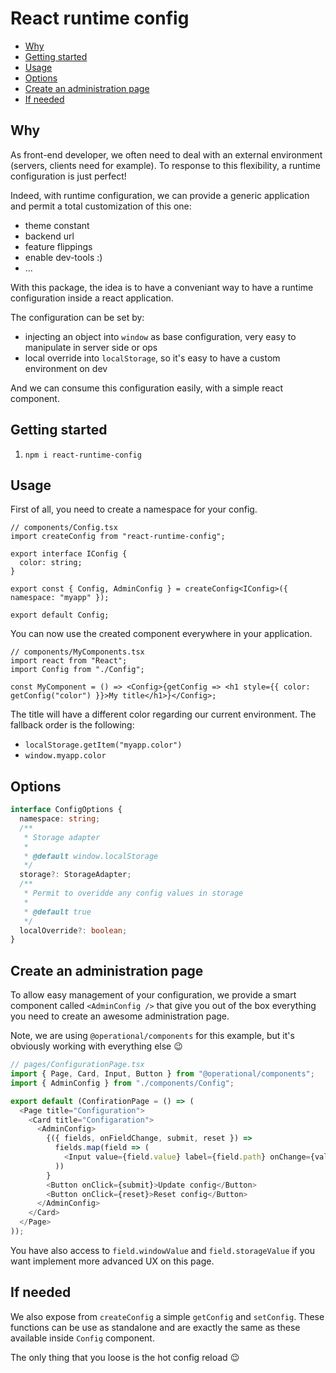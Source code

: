 # React runtime config

<!-- START doctoc generated TOC please keep comment here to allow auto update -->
<!-- DON'T EDIT THIS SECTION, INSTEAD RE-RUN doctoc TO UPDATE -->

- [Why](#why)
- [Getting started](#getting-started)
- [Usage](#usage)
- [Options](#options)
- [Create an administration page](#create-an-administration-page)
- [If needed](#if-needed)

<!-- END doctoc generated TOC please keep comment here to allow auto update -->

## Why

As front-end developer, we often need to deal with an external environment (servers, clients need for example).
To response to this flexibility, a runtime configuration is just perfect!

Indeed, with runtime configuration, we can provide a generic application and permit a total customization of this one:

- theme constant
- backend url
- feature flippings
- enable dev-tools :)
- …

With this package, the idea is to have a conveniant way to have a runtime configuration inside a react application.

The configuration can be set by:

- injecting an object into `window` as base configuration, very easy to manipulate in server side or ops
- local override into `localStorage`, so it's easy to have a custom environment on dev

And we can consume this configuration easily, with a simple react component.

## Getting started

1. `npm i react-runtime-config`

## Usage

First of all, you need to create a namespace for your config.

```tsx
// components/Config.tsx
import createConfig from "react-runtime-config";

export interface IConfig {
  color: string;
}

export const { Config, AdminConfig } = createConfig<IConfig>({ namespace: "myapp" });

export default Config;
```

You can now use the created component everywhere in your application.

```tsx
// components/MyComponents.tsx
import react from "React";
import Config from "./Config";

const MyComponent = () => <Config>{getConfig => <h1 style={{ color: getConfig("color") }}>My title</h1>}</Config>;
```

The title will have a different color regarding our current environment.
The fallback order is the following:

- `localStorage.getItem("myapp.color")`
- `window.myapp.color`

## Options

```ts
interface ConfigOptions {
  namespace: string;
  /**
   * Storage adapter
   *
   * @default window.localStorage
   */
  storage?: StorageAdapter;
  /**
   * Permit to overidde any config values in storage
   *
   * @default true
   */
  localOverride?: boolean;
}
```

## Create an administration page

To allow easy management of your configuration, we provide a smart component called `<AdminConfig />` that give you out of the box everything you need to create an awesome administration page.

Note, we are using `@operational/components` for this example, but it's obviously working with everything else :wink:

```ts
// pages/ConfigurationPage.tsx
import { Page, Card, Input, Button } from "@operational/components";
import { AdminConfig } from "./components/Config";

export default (ConfirationPage = () => (
  <Page title="Configuration">
    <Card title="Configaration">
      <AdminConfig>
        {({ fields, onFieldChange, submit, reset }) =>
          fields.map(field => (
            <Input value={field.value} label={field.path} onChange={val => field.onChange(field.path, val)} />
          ))
        }
        <Button onClick={submit}>Update config</Button>
        <Button onClick={reset}>Reset config</Button>
      </AdminConfig>
    </Card>
  </Page>
));
```

You have also access to `field.windowValue` and `field.storageValue` if you want implement more advanced UX on this page.

## If needed

We also expose from `createConfig` a simple `getConfig` and `setConfig`. These functions can be use as standalone and are exactly the same as these available inside `Config` component.

The only thing that you loose is the hot config reload :wink:
